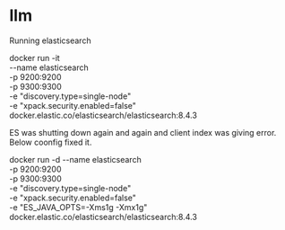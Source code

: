 # llm


Running elasticsearch


docker run -it \
  --name elasticsearch \
  -p 9200:9200 \
  -p 9300:9300 \
  -e "discovery.type=single-node" \
-e "xpack.security.enabled=false" \
docker.elastic.co/elasticsearch/elasticsearch:8.4.3

ES was shutting down again and again and client index was giving error.
Below coonfig fixed it.

docker run -d --name elasticsearch \
-p 9200:9200 \
-p 9300:9300 \
-e "discovery.type=single-node" \
-e "xpack.security.enabled=false" \
-e "ES_JAVA_OPTS=-Xms1g -Xmx1g" \
docker.elastic.co/elasticsearch/elasticsearch:8.4.3